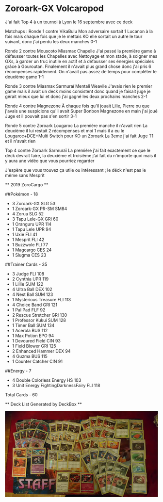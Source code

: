 # Zoroark-GX Volcaropod

J'ai fait Top 4 à un tournoi à Lyon le 16 septembre avec ce deck

Matchups :
Ronde 1 contre VikaBulu
Mon adversaire sortait 1 Lucanon à la fois mais chaque fois que je le mettais KO elle sortait un autre le tour suivant, donc j'ai perdu les deux manches
0-1

Ronde 2 contre Mouscoto Miasmax Chapelle
J'ai passé la première game à défausser toutes les Chapelles avec Nettoyage et mon stade, à soigner mes GXs, à garder un truc inutile en actif et à défausser ses énergies spéciales grâce à Gouroutan.  Finalement il n'avait plus grand chose donc j'ai pris 6 récompenses rapidement.  On n'avait pas assez de temps pour compléter le deuxième game
1-1

Ronde 3 contre Miasmax Sarmuraï Mentali Weavile
J'avais rien le premier game mais il avait un deck moins consistent donc quand je faisait juge je gérait mieux que lui et donc j'ai gagné les deux prochains manches
2-1

Ronde 4 contre Magnezone
À chaque fois qu'il jouait Lilie, Pierre ou que j'avais une suspicions qu'il avait Super Bonbon Magnezone en main j'ai joué Juge et il pouvait pas s'en sortir
3-1

Ronde 5 contre Zoroark Lougaroc
La première manche il n'avait rien
La deuxième il lui restait 2 récompenses et moi 1 mais il a eu le Lougaroc+DCE+Multi Switch pour KO un Zoroark
La 3eme j'ai fait Juge T1 et il n'avait rien

Top 4 contre Zoroark Sarmuraï
La première j'ai fait exactement ce que le déck devrait faire, la deuxième et troisième j'ai fait du n'importe quoi mais il y aura une vidéo que vous pourriez regarder

J'espère que vous trouvez ça utile ou intéressant ; le déck n'est pas le même sans Mesprit

** 2019 ZoroCargo **

##Pokémon - 18

* 3 Zoroark-GX SLG 53
* 1 Zoroark-GX PR-SM SM84
* 4 Zorua SLG 52
* 3 Tapu Lele-GX GRI 60
* 1 Oranguru UPR 114
* 1 Tapu Lele UPR 94
* 1 Uxie FLI 41
* 1 Mesprit FLI 42
* 1 Buzzwole FLI 77
* 1 Magcargo CES 24
* 1 Slugma CES 23

##Trainer Cards - 35

* 3 Judge FLI 108
* 2 Cynthia UPR 119
* 1 Lillie SUM 122
* 4 Ultra Ball DEX 102
* 4 Nest Ball SUM 123
* 1 Mysterious Treasure FLI 113
* 4 Choice Band GRI 121
* 1 Pal Pad FLF 92
* 2 Rescue Stretcher GRI 130
* 1 Professor Kukui SUM 128
* 1 Timer Ball SUM 134
* 1 Acerola BUS 112
* 1 Max Potion EPO 94
* 1 Devoured Field CIN 93
* 1 Field Blower GRI 125
* 2 Enhanced Hammer DEX 94
* 4 Guzma BUS 115
* 1 Counter Catcher CIN 91

##Energy - 7

* 4 Double Colorless Energy HS 103
* 3 Unit Energy FightingDarknessFairy FLI 118

Total Cards - 60

** Deck List Generated by DeckBox **

![alt text](img/ZoroarkVolcaropod.jpg)
